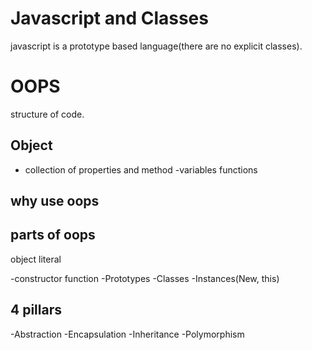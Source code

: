 # Javascript and Classes
javascript is a prototype based language(there are no explicit classes).

# OOPS
structure of code.

## Object
- collection of properties and method
-variables functions

## why use oops

## parts of oops
object literal

-constructor function
-Prototypes
-Classes
-Instances(New, this)



## 4 pillars
-Abstraction
-Encapsulation
-Inheritance
-Polymorphism
